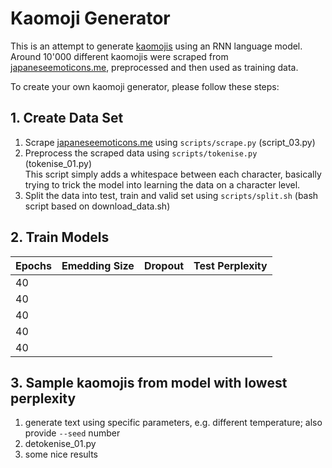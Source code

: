 # Kaomoji Generator
This is an attempt to generate [kaomojis](https://en.wikipedia.org/wiki/Emoticon#Japanese_style_(kaomoji)) using an RNN language model. Around 10'000 different kaomojis were scraped from [japaneseemoticons.me](http://japaneseemoticons.me/all-japanese-emoticons/), preprocessed and then used as training data.

To create your own kaomoji generator, please follow these steps:

## 1. Create Data Set
1. Scrape [japaneseemoticons.me](http://japaneseemoticons.me/all-japanese-emoticons/) using `scripts/scrape.py` (script_03.py)
2. Preprocess the scraped data using `scripts/tokenise.py` (tokenise_01.py) \
This script simply adds a whitespace between each character, basically trying to trick the model into learning the data on a character level.
3. Split the data into test, train and valid set using `scripts/split.sh` (bash script based on download_data.sh)

## 2. Train Models
| Epochs | Emedding Size | Dropout | Test Perplexity |
|--------|---------------|---------|-----------------|
| 40     |               |         |                 |
| 40     |               |         |                 |
| 40     |               |         |                 |
| 40     |               |         |                 |
| 40     |               |         |                 |

## 3. Sample kaomojis from model with lowest perplexity
1. generate text using specific parameters, e.g. different temperature; also provide `--seed` number
2. detokenise_01.py
3. some nice results
